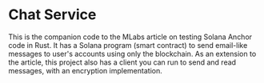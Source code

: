 # Chat Service

This is the companion code to the MLabs article on testing Solana Anchor code in Rust. It has a Solana program (smart contract) to send email-like messages to user's accounts using only the blockchain. As an extension to the article, this project also has a client you can run to send and read messages, with an encryption implementation.
